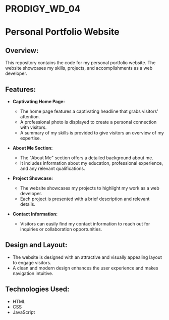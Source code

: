 # PRODIGY_WD_04

# Personal Portfolio Website

## Overview:
This repository contains the code for my personal portfolio website. The website showcases my skills, projects, and accomplishments as a web developer.

## Features:
- **Captivating Home Page:**
  - The home page features a captivating headline that grabs visitors' attention.
  - A professional photo is displayed to create a personal connection with visitors.
  - A summary of my skills is provided to give visitors an overview of my expertise.

- **About Me Section:**
  - The "About Me" section offers a detailed background about me.
  - It includes information about my education, professional experience, and any relevant qualifications.

- **Project Showcase:**
  - The website showcases my projects to highlight my work as a web developer.
  - Each project is presented with a brief description and relevant details.

- **Contact Information:**
  - Visitors can easily find my contact information to reach out for inquiries or collaboration opportunities.

## Design and Layout:
- The website is designed with an attractive and visually appealing layout to engage visitors.
- A clean and modern design enhances the user experience and makes navigation intuitive.

## Technologies Used:
- HTML
- CSS
- JavaScript
